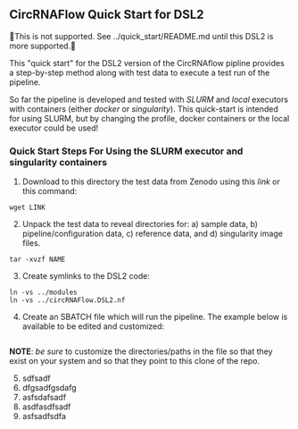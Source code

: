 ## CircRNAFlow Quick Start for DSL2

🚧This is not supported. See ../quick_start/README.md until this DSL2 is more supported.🚧


This "quick start" for the DSL2 version of the CircRNAflow pipline provides a step-by-step method along with test data to execute a test run of the pipeline.

So far the pipeline is developed and tested with *SLURM* and *local* executors with containers (either *docker* or *singularity*).  This quick-start is intended for using SLURM, but by changing the profile, docker containers or the local executor could be used!

### Quick Start Steps For Using the SLURM executor and singularity containers

1.  Download to this directory the test data from Zenodo using this *link* or this command:

```
wget LINK
```

2.   Unpack the test data to reveal directories for: a) sample data, b) pipeline/configuration data, c) reference data, and d) singularity image files.

```
tar -xvzf NAME
```
3. Create symlinks to the DSL2 code:
```
ln -vs ../modules
ln -vs ../circRNAFlow.DSL2.nf
```
4. Create an SBATCH file which will run the pipeline.  The example below is available to be edited and customized:
```

```
**NOTE**: *be sure* to customize the directories/paths in the file so that they exist on your system and so that they point to this clone of the repo.

5. sdfsadf
6. dfgsadfgsdafg
7. asfsdafsadf
8. asdfasdfsadf
9. asfsadfsdfa

